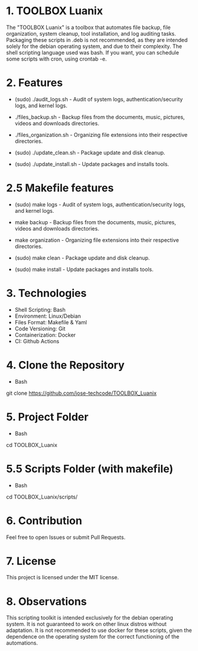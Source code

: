 # 1. TOOLBOX Luanix

The "TOOLBOX Luanix" is a toolbox that automates file backup, file organization, system cleanup, tool installation, and log auditing tasks. Packaging these scripts in .deb is not recommended, as they are intended solely for the debian operating system, and due to their complexity. The shell scripting language used was bash. If you want, you can schedule some scripts with cron, using crontab -e.

# 2. Features

- (sudo) ./audit_logs.sh - Audit of system logs, authentication/security logs, and kernel logs.

- ./files_backup.sh - Backup files from the documents, music, pictures, videos and downloads
directories.

- ./files_organization.sh - Organizing file extensions into their respective directories.

- (sudo) ./update_clean.sh - Package update and disk cleanup.

- (sudo) ./update_install.sh - Update packages and installs tools.

# 2.5 Makefile features

- (sudo) make logs - Audit of system logs, authentication/security logs, and kernel logs.

- make backup - Backup files from the documents, music, pictures, videos and downloads
directories.

- make organization - Organizing file extensions into their respective directories.

- (sudo) make clean - Package update and disk cleanup.

- (sudo) make install - Update packages and installs tools.

# 3. Technologies

- Shell Scripting: Bash
- Environment: Linux/Debian
- Files Format: Makefile & Yaml
- Code Versioning: Git
- Containerization: Docker
- CI: Github Actions

# 4. Clone the Repository

- Bash

git clone https://github.com/jose-techcode/TOOLBOX_Luanix

# 5. Project Folder

- Bash

cd TOOLBOX_Luanix

# 5.5 Scripts Folder (with makefile)

- Bash

cd TOOLBOX_Luanix/scripts/

# 6. Contribution

Feel free to open Issues or submit Pull Requests.

# 7. License

This project is licensed under the MIT license.

# 8. Observations

This scripting toolkit is intended exclusively for the debian operating system. It is not guaranteed to work on other linux distros without adaptation. It is not recommended to use docker for these scripts, given the dependence on the operating system for the correct functioning of the automations.